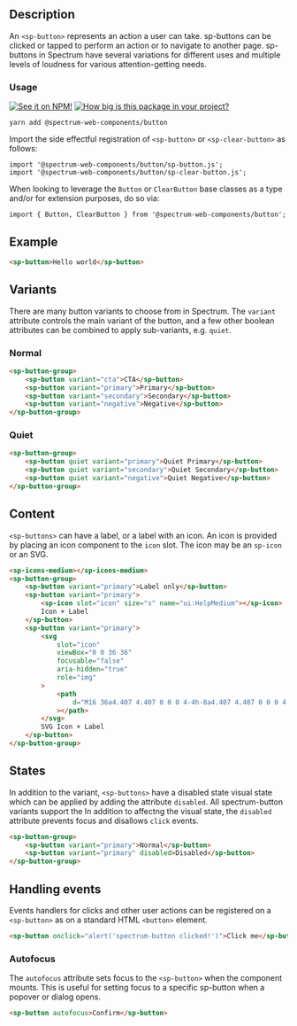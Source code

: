 ## Description

An `<sp-button>` represents an action a user can take. sp-buttons can be clicked
or tapped to perform an action or to navigate to another page. sp-buttons in
Spectrum have several variations for different uses and multiple levels of
loudness for various attention-getting needs.

### Usage

[![See it on NPM!](https://img.shields.io/npm/v/@spectrum-web-components/button?style=for-the-badge)](https://www.npmjs.com/package/@spectrum-web-components/button)
[![How big is this package in your project?](https://img.shields.io/bundlephobia/minzip/@spectrum-web-components/button?style=for-the-badge)](https://bundlephobia.com/result?p=@spectrum-web-components/button)

```
yarn add @spectrum-web-components/button
```

Import the side effectful registration of `<sp-button>` or `<sp-clear-button>` as follows:

```
import '@spectrum-web-components/button/sp-button.js';
import '@spectrum-web-components/button/sp-clear-button.js';
```

When looking to leverage the `Button` or `ClearButton` base classes as a type and/or for extension purposes, do so via:

```
import { Button, ClearButton } from '@spectrum-web-components/button';
```

## Example

```html demo
<sp-button>Hello world</sp-button>
```

## Variants

There are many button variants to choose from in Spectrum. The `variant`
attribute controls the main variant of the button, and a few other boolean
attributes can be combined to apply sub-variants, e.g. `quiet`.

### Normal

```html
<sp-button-group>
    <sp-button variant="cta">CTA</sp-button>
    <sp-button variant="primary">Primary</sp-button>
    <sp-button variant="secondary">Secondary</sp-button>
    <sp-button variant="negative">Negative</sp-button>
</sp-button-group>
```

### Quiet

```html
<sp-button-group>
    <sp-button quiet variant="primary">Quiet Primary</sp-button>
    <sp-button quiet variant="secondary">Quiet Secondary</sp-button>
    <sp-button quiet variant="negative">Quiet Negative</sp-button>
</sp-button-group>
```

## Content

`<sp-buttons>` can have a label, or a label with an icon. An icon is provided by
placing an icon component to the `icon` slot. The icon may be an `sp-icon` or an
SVG.

```html
<sp-icons-medium></sp-icons-medium>
<sp-button-group>
    <sp-button variant="primary">Label only</sp-button>
    <sp-button variant="primary">
        <sp-icon slot="icon" size="s" name="ui:HelpMedium"></sp-icon>
        Icon + Label
    </sp-button>
    <sp-button variant="primary">
        <svg
            slot="icon"
            viewBox="0 0 36 36"
            focusable="false"
            aria-hidden="true"
            role="img"
        >
            <path
                d="M16 36a4.407 4.407 0 0 0 4-4h-8a4.407 4.407 0 0 0 4 4zm9.143-24.615c0-3.437-3.206-4.891-7.143-5.268V3a1.079 1.079 0 0 0-1.143-1h-1.714A1.079 1.079 0 0 0 14 3v3.117c-3.937.377-7.143 1.831-7.143 5.268C6.857 26.8 2 26.111 2 28.154V30h28v-1.846C30 26 25.143 26.8 25.143 11.385z"
            ></path>
        </svg>
        SVG Icon + Label
    </sp-button>
</sp-button-group>
```

## States

In addition to the variant, `<sp-buttons>` have a disabled state visual state
which can be applied by adding the attribute `disabled`. All spectrum-button
variants support the In addition to affectng the visual state, the `disabled`
attribute prevents focus and disallows `click` events.

```html
<sp-button-group>
    <sp-button variant="primary">Normal</sp-button>
    <sp-button variant="primary" disabled>Disabled</sp-button>
</sp-button-group>
```

## Handling events

Events handlers for clicks and other user actions can be registered on a
`<sp-button>` as on a standard HTML `<button>` element.

```html
<sp-button onclick="alert('spectrum-button clicked!')">Click me</sp-button>
```

### Autofocus

The `autofocus` attribute sets focus to the `<sp-button>` when the component
mounts. This is useful for setting focus to a specific sp-button when a
popover or dialog opens.

```html
<sp-button autofocus>Confirm</sp-button>
```
